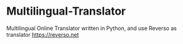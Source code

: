 # Multilingual-Translator
Multilingual Online Translator written in Python, and use Reverso as translator
https://reverso.net

